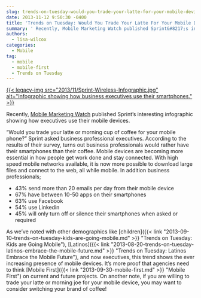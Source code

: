 ```yaml
---
slug: trends-on-tuesday-would-you-trade-your-latte-for-your-mobile-device
date: 2013-11-12 9:50:30 -0400
title: 'Trends on Tuesday: Would You Trade Your Latte For Your Mobile Device?'
summary: ' Recently, Mobile Marketing Watch published Sprint&#8217;s interesting infographic showing how executives use their mobile devices. &#8220;Would you trade your latte or morning cup of coffee for your mobile phone?&#8221; Sprint asked business professional executives. According to the results of their survey, turns out business professionals would'
authors:
  - lisa-wilcox
categories:
  - Mobile
tag:
  - mobile
  - mobile-first
  - Trends on Tuesday
---
```


[{{< legacy-img src="2013/11/Sprint-Wireless-Infographic.jpg" alt="Infographic showing how business executives use their smartphones." >}}](https://s3.amazonaws.com/digitalgov/_legacy-img/2013/11/Sprint-Wireless-Infographic.jpg)

Recently, [Mobile Marketing Watch](http://www.mobilemarketingwatch.com/infographic-how-business-executives-use-their-mobile-devices-37132/) published Sprint&#8217;s interesting infographic showing how executives use their mobile devices.

&#8220;Would you trade your latte or morning cup of coffee for your mobile phone?&#8221; Sprint asked business professional executives. According to the results of their survey, turns out business professionals would rather have their smartphones than their coffee. Mobile devices are becoming more essential in how people get work done and stay connected. With high speed mobile networks available, it is now more possible to download large files and connect to the web, all while mobile. In addition business professionals;

  * 43% send more than 20 emails per day from their mobile device
  * 67% have between 10-50 apps on their smartphones
  * 63% use Facebook
  * 54% use Linkedin
  * 45% will only turn off or silence their smartphones when asked or required

As we&#8217;ve noted with other demographics like [children]({{< link "2013-09-10-trends-on-tuesday-kids-are-going-mobile.md" >}} "Trends on Tuesday: Kids are Going Mobile"), [Latinos]({{< link "2013-08-20-trends-on-tuesday-latinos-embrace-the-mobile-future.md" >}} "Trends on Tuesday: Latinos Embrace the Mobile Future"), and now executives, this trend shows the ever increasing presence of mobile devices. It&#8217;s more proof that agencies need to think [Mobile First]({{< link "2013-09-30-mobile-first.md" >}} "Mobile First") on current and future projects. On another note, if you are willing to trade your latte or morning joe for your mobile device, you may want to consider switching your brand of coffee!